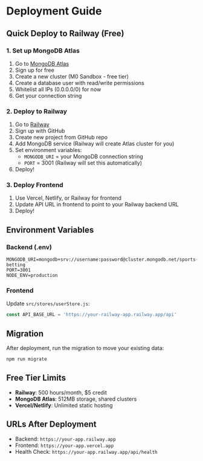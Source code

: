 # Deployment Guide

## Quick Deploy to Railway (Free)

### 1. Set up MongoDB Atlas
1. Go to [MongoDB Atlas](https://www.mongodb.com/atlas)
2. Sign up for free
3. Create a new cluster (M0 Sandbox - free tier)
4. Create a database user with read/write permissions
5. Whitelist all IPs (0.0.0.0/0) for now
6. Get your connection string

### 2. Deploy to Railway
1. Go to [Railway](https://railway.app)
2. Sign up with GitHub
3. Create new project from GitHub repo
4. Add MongoDB service (Railway will create Atlas cluster for you)
5. Set environment variables:
   - `MONGODB_URI` = your MongoDB connection string
   - `PORT` = 3001 (Railway will set this automatically)
6. Deploy!

### 3. Deploy Frontend
1. Use Vercel, Netlify, or Railway for frontend
2. Update API URL in frontend to point to your Railway backend URL
3. Deploy!

## Environment Variables

### Backend (.env)
```
MONGODB_URI=mongodb+srv://username:password@cluster.mongodb.net/sports-betting
PORT=3001
NODE_ENV=production
```

### Frontend
Update `src/stores/userStore.js`:
```javascript
const API_BASE_URL = 'https://your-railway-app.railway.app/api'
```

## Migration

After deployment, run the migration to move your existing data:
```bash
npm run migrate
```

## Free Tier Limits

- **Railway**: 500 hours/month, $5 credit
- **MongoDB Atlas**: 512MB storage, shared clusters
- **Vercel/Netlify**: Unlimited static hosting

## URLs After Deployment

- Backend: `https://your-app.railway.app`
- Frontend: `https://your-app.vercel.app`
- Health Check: `https://your-app.railway.app/api/health`
